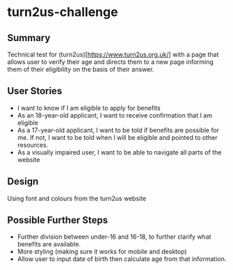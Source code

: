 # turn2us-challenge

## Summary

Technical test for (turn2us)[https://www.turn2us.org.uk/] with a page that allows user to verify their age and directs them to a new page informing them of their eligibility on the basis of their answer. 

## User Stories

* I want to know if I am eligible to apply for benefits
* As an 18-year-old applicant, I want to receive confirmation that I am eligible 
* As a 17-year-old applicant, I want to be told if benefits are possible for me. If not, I want to be told when I will be eligible and pointed to other resources. 
* As a visually impaired user, I want to be able to navigate all parts of the website

## Design

Using font and colours from the turn2us website

## Possible Further Steps

* Further division between under-16 and 16-18, to further clarify what benefits are available. 
* More styling (making sure it works for mobile and desktop)
* Allow user to input date of birth then calculate age from that information. 
